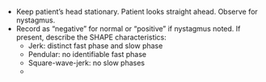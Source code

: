 - Keep patient’s head stationary. Patient looks straight ahead. Observe for nystagmus.
- Record as “negative” for normal or “positive” if nystagmus noted. If present, describe the SHAPE characteristics:
	- Jerk: distinct fast phase and slow phase
	- Pendular: no identifiable fast phase
	- Square-wave-jerk: no slow phases
	-